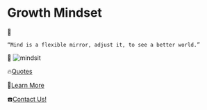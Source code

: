  
# Growth Mindset
🥇
```
“Mind is a flexible mirror, adjust it, to see a better world.”
```
🧠
![mindsit](https://data.whicdn.com/images/46947114/original.jpg) 

🔥[Quotes](https://www.goodreads.com/quotes/tag/mindset) 

📖[Learn More](https://www.verywellmind.com/what-is-a-mindset-2795025#:~:text=A%20mindset%20refers%20to%20whether%20you%20believe%20qualities,that%20these%20qualities%20are%20inborn%2C%20fixed%2C%20and%20unchangeable.)

☎️[Contact Us!](https://github.com/abdulmajjed)
